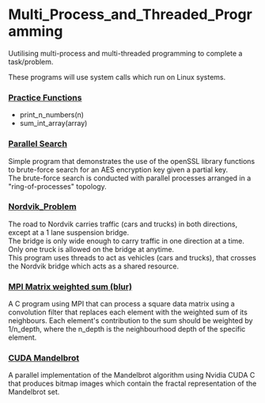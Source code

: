 # Multi_Process_and_Threaded_Programming

Uutilising multi-process and multi-threaded programming to complete a task/problem.

These programs will use system calls which run on Linux systems.

### [Practice Functions](https://github.com/KrisnaG/Multi_Process_and_Threaded_Programming/tree/main/practice_functions)
* print_n_numbers(n)
* sum_int_array(array)

### [Parallel Search](https://github.com/KrisnaG/Multi_Process_and_Threaded_Programming/tree/main/parallel_search)
Simple program that demonstrates the use of the openSSL library functions to brute-force search for an AES encryption key given a partial key. <br>
The brute-force search is conducted with parallel processes arranged in a "ring-of-processes" topology.

### [Nordvik_Problem](https://github.com/KrisnaG/Multi_Process_and_Threaded_Programming/tree/main/Nordvik_Problem)
The road to Nordvik carries traffic (cars and trucks) in both directions, except at a 1 lane suspension bridge. <br> 
The bridge is only wide enough to carry traffic in one direction at a time. Only one truck is allowed on the bridge at anytime. <br>
This program uses threads to act as vehicles (cars and trucks), that crosses the Nordvik bridge which acts as a shared resource.

### [MPI Matrix weighted sum (blur)](https://github.com/KrisnaG/Multi_Process_and_Threaded_Programming/tree/main/MPI_Matrix_blur)
A C program using MPI that can process a square data matrix using a convolution filter that replaces each element with the weighted sum of its neighbours. Each element's contribution to the sum should be weighted by 1/n_depth, where the n_depth is the neighbourhood depth of the specific element.

### [CUDA Mandelbrot](https://github.com/KrisnaG/Multi_Process_and_Threaded_Programming/tree/main/CUDA_Mandelbrot)
A parallel implementation of the Mandelbrot algorithm using Nvidia CUDA C that produces bitmap images which contain the fractal representation of the Mandelbrot set. 
